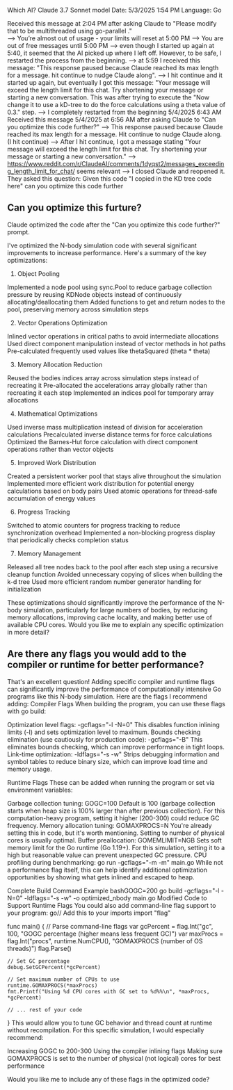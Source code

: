 Which AI?  Claude 3.7 Sonnet model
Date: 5/3/2025  1:54 PM
Language: Go

Received this message at 2:04 PM after asking Claude to "Please modify that to be multithreaded using go-parallel ."  
   --> You’re almost out of usage - your limits will reset at 5:00 PM
   --> You are out of free messages until 5:00 PM
   --> even though I started up again at 5:40, it seemed that the AI picked up where I left off. However, to be safe, I restarted the process from the beginning.
   --> at 5:59 I received this message: "This response paused because Claude reached its max length for a message. hit continue to nudge Claude along". 
   --> I hit continue and it started up again, but eventually I got this message: "Your message will exceed the length limit for this chat. Try shortening your message or starting a new conversation. This was after trying to execute the "Now change it to use a kD-tree to do the force calculations using a theta value of 0.3." step.
   --> I completely restarted from the beginning 5/4/2025 6:43 AM
Received this message 5/4/2025 at 6:56 AM after asking Claude to "Can you optimize this code further?" 
   --> This response paused because Claude reached its max length for a message. Hit continue to nudge Claude along. (I hit continue)
   --> After I hit continue, I got a message stating "Your message will exceed the length limit for this chat. Try shortening your message or starting a new conversation."
   --> https://www.reddit.com/r/ClaudeAI/comments/1dyqst2/messages_exceeding_length_limit_for_chat/  seems relevant
   --> I closed Claude and reopened it. They asked this question: Given this code "I copied in the KD tree code here" can you optimize this code further

Can you optimize this furture?
------------------------------
Claude optimized the code after the "Can you optimize this code further?" prompt.

I've optimized the N-body simulation code with several significant improvements to increase performance. Here's a summary of the key optimizations:
1. Object Pooling

Implemented a node pool using sync.Pool to reduce garbage collection pressure by reusing KDNode objects instead of continuously allocating/deallocating them
Added functions to get and return nodes to the pool, preserving memory across simulation steps

2. Vector Operations Optimization

Inlined vector operations in critical paths to avoid intermediate allocations
Used direct component manipulation instead of vector methods in hot paths
Pre-calculated frequently used values like thetaSquared (theta * theta)

3. Memory Allocation Reduction

Reused the bodies indices array across simulation steps instead of recreating it
Pre-allocated the accelerations array globally rather than recreating it each step
Implemented an indices pool for temporary array allocations

4. Mathematical Optimizations

Used inverse mass multiplication instead of division for acceleration calculations
Precalculated inverse distance terms for force calculations
Optimized the Barnes-Hut force calculation with direct component operations rather than vector objects

5. Improved Work Distribution

Created a persistent worker pool that stays alive throughout the simulation
Implemented more efficient work distribution for potential energy calculations based on body pairs
Used atomic operations for thread-safe accumulation of energy values

6. Progress Tracking

Switched to atomic counters for progress tracking to reduce synchronization overhead
Implemented a non-blocking progress display that periodically checks completion status

7. Memory Management

Released all tree nodes back to the pool after each step using a recursive cleanup function
Avoided unnecessary copying of slices when building the k-d tree
Used more efficient random number generator handling for initialization

These optimizations should significantly improve the performance of the N-body simulation, particularly for large numbers of bodies, by reducing memory allocations, improving cache locality, and making better use of available CPU cores.
Would you like me to explain any specific optimization in more detail?


Are there any flags you would add to the compiler or runtime for better
performance?
-----------------------------------------------------------------------
That's an excellent question! Adding specific compiler and runtime flags can significantly improve the performance of computationally intensive Go programs like this N-body simulation. Here are the flags I recommend adding:
Compiler Flags
When building the program, you can use these flags with go build:

Optimization level flags:
-gcflags="-l -N=0"
This disables function inlining limits (-l) and sets optimization level to maximum.
Bounds checking elimination (use cautiously for production code):
-gcflags="-B"
This eliminates bounds checking, which can improve performance in tight loops.
Link-time optimization:
-ldflags="-s -w"
Strips debugging information and symbol tables to reduce binary size, which can improve load time and memory usage.

Runtime Flags
These can be added when running the program or set via environment variables:

Garbage collection tuning:
GOGC=100
Default is 100 (garbage collection starts when heap size is 100% larger than after previous collection). For this computation-heavy program, setting it higher (200-300) could reduce GC frequency.
Memory allocation tuning:
GOMAXPROCS=N
You're already setting this in code, but it's worth mentioning. Setting to number of physical cores is usually optimal.
Buffer preallocation:
GOMEMLIMIT=NGB
Sets soft memory limit for the Go runtime (Go 1.19+). For this simulation, setting it to a high but reasonable value can prevent unexpected GC pressure.
CPU profiling during benchmarking:
go run -gcflags="-m -m" main.go
While not a performance flag itself, this can help identify additional optimization opportunities by showing what gets inlined and escaped to heap.

Complete Build Command Example
bashGOGC=200 go build -gcflags="-l -N=0" -ldflags="-s -w" -o optimized_nbody main.go
Modified Code to Support Runtime Flags
You could also add command-line flag support to your program:
go// Add this to your imports
import "flag"

func main() {
    // Parse command-line flags
    var gcPercent = flag.Int("gc", 100, "GOGC percentage (higher means less frequent GC)")
    var maxProcs = flag.Int("procs", runtime.NumCPU(), "GOMAXPROCS (number of OS threads)")
    flag.Parse()
    
    // Set GC percentage
    debug.SetGCPercent(*gcPercent)
    
    // Set maximum number of CPUs to use
    runtime.GOMAXPROCS(*maxProcs)
    fmt.Printf("Using %d CPU cores with GC set to %d%%\n", *maxProcs, *gcPercent)
    
    // ... rest of your code
}
This would allow you to tune GC behavior and thread count at runtime without recompilation.
For this specific simulation, I would especially recommend:

Increasing GOGC to 200-300
Using the compiler inlining flags
Making sure GOMAXPROCS is set to the number of physical (not logical) cores for best performance

Would you like me to include any of these flags in the optimized code?